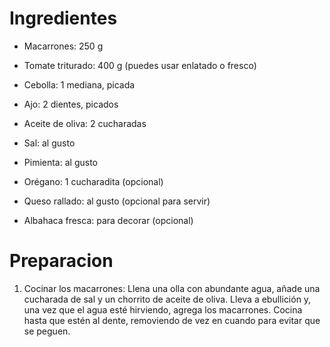 # Ingredientes

- Macarrones: 250 g

- Tomate triturado: 400 g (puedes usar enlatado o fresco)
- Cebolla: 1 mediana, picada
- Ajo: 2 dientes, picados
- Aceite de oliva: 2 cucharadas
- Sal: al gusto
- Pimienta: al gusto
- Orégano: 1 cucharadita (opcional)
- Queso rallado: al gusto (opcional para servir)
- Albahaca fresca: para decorar (opcional)

# Preparacion
1. Cocinar los macarrones: Llena una olla con abundante agua, añade una cucharada de sal y un chorrito de aceite de oliva. Lleva a ebullición y, una vez que el agua esté hirviendo, agrega los macarrones. Cocina hasta que estén al dente, removiendo de vez en cuando para evitar que se peguen. 